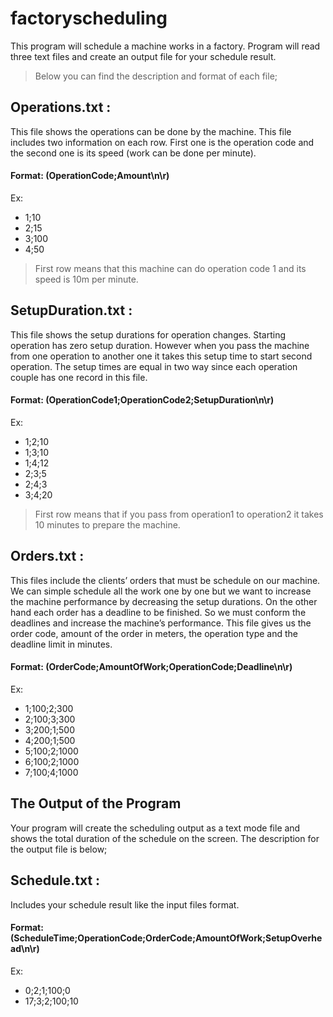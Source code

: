 # factoryscheduling
This program will schedule a machine works in a factory. Program will read three text files and create an output file for your schedule result.

> Below you can find the description and format of each file;
## Operations.txt : 
This file shows the operations can be done by the machine. This file includes two 
information on each row. First one is the operation code and the second one is its speed (work can be 
done per minute).
#### Format: (OperationCode;Amount\n\r)
Ex:
* 1;10
* 2;15
* 3;100
* 4;50
> First row means that this machine can do operation code 1 and its speed is 10m per minute.

## SetupDuration.txt : 
This file shows the setup durations for operation changes. Starting operation has zero 
setup duration. However when you pass the machine from one operation to another one it takes this setup 
time to start second operation. The setup times are equal in two way since each operation couple has one 
record in this file.
#### Format: (OperationCode1;OperationCode2;SetupDuration\n\r)
Ex:
* 1;2;10
* 1;3;10
* 1;4;12
* 2;3;5
* 2;4;3
* 3;4;20
> First row means that if you pass from operation1 to operation2 it takes 10 minutes to prepare the machine.

## Orders.txt : 
This files include the clients’ orders that must be schedule on our machine. We can simple 
schedule all the work one by one but we want to increase the machine performance by decreasing the 
setup durations. On the other hand each order has a deadline to be finished. So we must conform the 
deadlines and increase the machine’s performance. This file gives us the order code, amount of the order 
in meters, the operation type and the deadline limit in minutes.
#### Format: (OrderCode;AmountOfWork;OperationCode;Deadline\n\r)
Ex:
* 1;100;2;300
* 2;100;3;300
* 3;200;1;500
* 4;200;1;500
* 5;100;2;1000
* 6;100;2;1000
* 7;100;4;1000

## The Output of the Program
Your program will create the scheduling output as a text mode file and shows the total duration of the 
schedule on the screen. The description for the output file is below;
## Schedule.txt : 
Includes your schedule result like the input files format.
#### Format: (ScheduleTime;OperationCode;OrderCode;AmountOfWork;SetupOverhead\n\r)
Ex:
* 0;2;1;100;0
* 17;3;2;100;10
